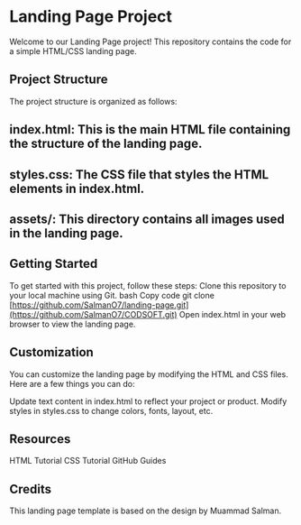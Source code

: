 # Landing Page Project
Welcome to our Landing Page project! This repository contains the code for a simple HTML/CSS landing page.

## Project Structure
The project structure is organized as follows:

## index.html: This is the main HTML file containing the structure of the landing page.
## styles.css: The CSS file that styles the HTML elements in index.html.
## assets/: This directory contains all images used in the landing page.

## Getting Started

To get started with this project, follow these steps:
Clone this repository to your local machine using Git.
bash
Copy code
git clone [https://github.com/SalmanO7/landing-page.git](https://github.com/SalmanO7/CODSOFT.git)
Open index.html in your web browser to view the landing page.
## Customization

You can customize the landing page by modifying the HTML and CSS files. Here are a few things you can do:

Update text content in index.html to reflect your project or product.
Modify styles in styles.css to change colors, fonts, layout, etc.

## Resources

HTML Tutorial
CSS Tutorial
GitHub Guides

## Credits

This landing page template is based on the design by  Muammad Salman.


